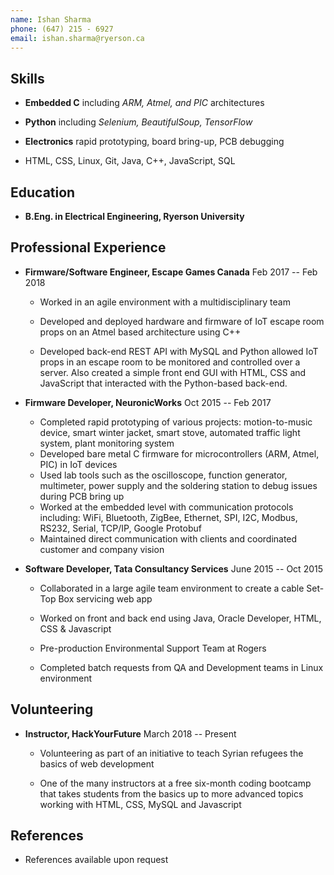 ```yaml
---
name: Ishan Sharma
phone: (647) 215 - 6927
email: ishan.sharma@ryerson.ca
---
```


## Skills

*	**Embedded C**
		including _ARM, Atmel, and PIC_ architectures

*	**Python**
		including _Selenium, BeautifulSoup, TensorFlow_

*	**Electronics**
		rapid prototyping, board bring-up, PCB debugging

*	HTML, CSS, Linux, Git, Java, C++, JavaScript, SQL

## Education

*	**B.Eng. in Electrical Engineering, Ryerson University**

## Professional Experience

*	**Firmware/Software Engineer, Escape Games Canada**
	Feb 2017 -- Feb 2018

	- Worked in an agile environment with a multidisciplinary team
	- Developed and deployed hardware and firmware of IoT escape room props on an Atmel based architecture using C++

	- Developed back-end REST API with MySQL and Python allowed IoT props in an escape room to be monitored and controlled over a server. Also created a simple front end GUI with HTML, CSS and JavaScript that interacted with the Python-based back-end.


*	**Firmware Developer, NeuronicWorks**
	Oct 2015 -- Feb 2017

	- Completed rapid prototyping of various projects: motion-to-music device, smart winter jacket, smart stove, automated traffic light system, plant monitoring system
	- Developed bare metal C firmware for microcontrollers (ARM, Atmel, PIC) in IoT devices
	- Used lab tools such as the oscilloscope, function generator, multimeter, power supply and the soldering station to debug issues during PCB bring up
	- Worked at the embedded level with communication protocols including: WiFi, Bluetooth, ZigBee, Ethernet, SPI, I2C, Modbus, RS232, Serial, TCP/IP, Google Protobuf
	- Maintained direct communication with clients and coordinated customer and company vision

*	**Software Developer, Tata Consultancy Services**
	June 2015 -- Oct 2015

	- Collaborated in a large agile team environment to create a cable Set-Top Box servicing web app 

	- Worked on front and back end using Java, Oracle Developer, HTML, CSS & Javascript 

	- Pre-production Environmental Support Team at Rogers 

	- Completed batch requests from QA and Development teams in Linux environment

## Volunteering 

*	**Instructor, HackYourFuture**
	March 2018 -- Present

	- Volunteering as part of an initiative to teach Syrian refugees the basics of web development 

	- One of the many instructors at a free six-month coding bootcamp that takes students from the basics up to more advanced topics working with HTML, CSS, MySQL and Javascript

## References

*	References available upon request

